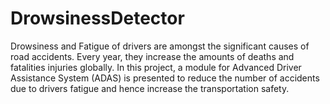 # DrowsinessDetector
Drowsiness and Fatigue of drivers are amongst the significant causes of road accidents.
Every year, they increase the amounts of deaths and fatalities injuries globally. 
In this project, a module for Advanced Driver Assistance System (ADAS) is presented to 
reduce the number of accidents due to drivers fatigue and hence increase the transportation safety.

